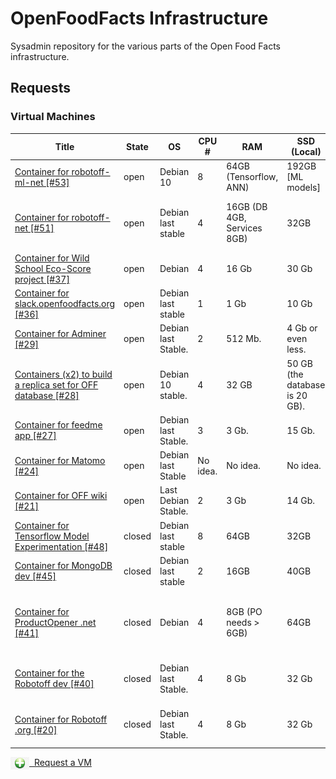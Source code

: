 # OpenFoodFacts Infrastructure
Sysadmin repository for the various parts of the Open Food Facts infrastructure.

## Requests

### Virtual Machines

<!-- VM table -->
|                                                                      Title                                                                      |State |        OS         | CPU #  |            RAM            |         SSD (Local)          |HDD (Remote)|                            Services                            |
|-------------------------------------------------------------------------------------------------------------------------------------------------|------|-------------------|--------|---------------------------|------------------------------|------------|----------------------------------------------------------------|
|<a href=https://github.com/openfoodfacts/openfoodfacts-infrastructure/issues/53>Container for robotoff-ml-net [#53]</a>                          |open  |Debian 10          |       8|64GB (Tensorflow, ANN)     |192GB [ML models]             |100GB       |Tensorflow + ANN + ElasticSearch                                |
|<a href=https://github.com/openfoodfacts/openfoodfacts-infrastructure/issues/51>Container for robotoff-net [#51]</a>                             |open  |Debian last stable |       4|16GB (DB 4GB, Services 8GB)|32GB                          |100GB       |Robotoff API + Schedulers + Workers, PostgreSQL DB              |
|<a href=https://github.com/openfoodfacts/openfoodfacts-infrastructure/issues/37>Container for Wild School Eco-Score project [#37]</a>            |open  |Debian             |       4|16 Gb                      |30 Gb                         |0           |MongoDB                                                         |
|<a href=https://github.com/openfoodfacts/openfoodfacts-infrastructure/issues/36>Container for slack.openfoodfacts.org [#36]</a>                  |open  |Debian last stable |       1|1 Gb                       |10 Gb                         |None        |Node.js                                                         |
|<a href=https://github.com/openfoodfacts/openfoodfacts-infrastructure/issues/29>Container for Adminer [#29]</a>                                  |open  |Debian last Stable.|       2|512 Mb.                    |4 Gb or even less.            |0           |Nginx, PHP, Adminer.                                            |
|<a href=https://github.com/openfoodfacts/openfoodfacts-infrastructure/issues/28>Containers (x2) to build a replica set for OFF database [#28]</a>|open  |Debian 10 stable.  |       4|32 GB                      |50 GB (the database is 20 GB).|0           |Mongodb.                                                        |
|<a href=https://github.com/openfoodfacts/openfoodfacts-infrastructure/issues/27>Container for feedme app [#27]</a>                               |open  |Debian last Stable.|       3|3 Gb.                      |15 Gb.                        |0           |PostgreSQL, Node.js, Nginx.                                     |
|<a href=https://github.com/openfoodfacts/openfoodfacts-infrastructure/issues/24>Container for Matomo [#24]</a>                                   |open  |Debian last Stable |No idea.|No idea.                   |No idea.                      |No idea.    |LAMP                                                            |
|<a href=https://github.com/openfoodfacts/openfoodfacts-infrastructure/issues/21>Container for OFF wiki [#21]</a>                                 |open  |Last Debian Stable.|       2|3 Gb                       |14 Gb.                        |14 Gb       |Apache, PHP, MySQL, Mediawiki.                                  |
|<a href=https://github.com/openfoodfacts/openfoodfacts-infrastructure/issues/48>Container for Tensorflow Model Experimentation [#48]</a>         |closed|Debian last stable |       8|64GB                       |32GB                          |0GB         |Tensorflow experiments                                          |
|<a href=https://github.com/openfoodfacts/openfoodfacts-infrastructure/issues/45>Container for MongoDB dev [#45]</a>                              |closed|Debian last stable |       2|16GB                       |40GB                          |            |MongoDB running in Docker                                       |
|<a href=https://github.com/openfoodfacts/openfoodfacts-infrastructure/issues/41>Container for ProductOpener .net [#41]</a>                       |closed|Debian             |       4|8GB (PO needs > 6GB)       |64GB                          |64GB        |ProductOpener frontend + backend, MongoDB, PostgreSQL, Memcached|
|<a href=https://github.com/openfoodfacts/openfoodfacts-infrastructure/issues/40>Container for the Robotoff dev [#40]</a>                         |closed|Debian last Stable.|       4|8 Gb                       |32 Gb                         |100 Gb      |robotoff, elastic search, tensorflow, postgresql                |
|<a href=https://github.com/openfoodfacts/openfoodfacts-infrastructure/issues/20>Container for Robotoff .org [#20]</a>                            |closed|Debian last Stable.|       4|8 Gb                       |32 Gb                         |100 Gb      |robotoff, elastic search, tensorflow, postgresql                |
<!-- VM table -->

<a href="https://github.com/openfoodfacts/openfoodfacts-infrastructure/issues/new?assignees=cquest&labels=container&template=vm-template.md&title="><img src="./scripts/add.png" style="background: transparent; vertical-align: middle" width="30"/>&nbsp;&nbsp;Request a VM</img></a>

